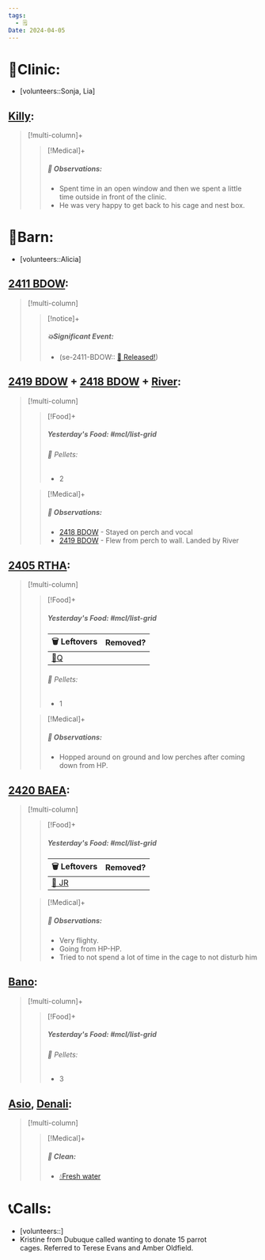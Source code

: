 ```yaml
---
tags:
  - 🗒️
Date: 2024-04-05
---
```


# 🏥Clinic:
- [volunteers::Sonja, Lia]

## [Killy](../RARE%20Birds/Ed%20Birds/Killy.md):
> [!multi-column]+
>
>> [!Medical]+
>> ##### 🔭 Observations:
>> - Spent time in an open window and then we spent a little time outside in front of the clinic. 
>> - He was very happy to get back to his cage and nest box.

# 🏡Barn:
- [volunteers::Alicia]

## [2411 BDOW](../RARE%20Birds/2411%20BDOW.md):
> [!multi-column]
>
>> [!notice]+
>> ##### 💥Significant Event:
>>- (se-2411-BDOW:: [🥳 Released!](../Admin/Codes/Released!.md))
>>

## [2419 BDOW](../RARE%20Birds/2419%20BDOW.md) + [2418 BDOW](../RARE%20Birds/2418%20BDOW.md) + [River](../RARE%20Birds/Ed%20Birds/River.md):
> [!multi-column]
>
>> [!Food]+
>> ##### Yesterday's Food: #mcl/list-grid
>>###### 💩 Pellets:
>>- 2
>
>> [!Medical]+
>> ##### 🔭 Observations:
>> - [2418 BDOW](../RARE%20Birds/2418%20BDOW.md) - Stayed on perch and vocal 
>> - [2419 BDOW](../RARE%20Birds/2419%20BDOW.md) - Flew from perch to wall. Landed by River

## [2405 RTHA](../RARE%20Birds/2405%20RTHA.md):
> [!multi-column]
>
>> [!Food]+
>> ##### Yesterday's Food: #mcl/list-grid
>> |🗑️ Leftovers| Removed?
>> |---|---|
>>|[🐥Q](Quail.md)|
>>
>>###### 💩 Pellets:
>>- 1
>
>> [!Medical]+
>> ##### 🔭 Observations:
>> - Hopped around on ground and low perches after coming down from HP.

## [2420 BAEA](../RARE%20Birds/2420%20BAEA.md):
> [!multi-column]
>
>> [!Food]+
>> ##### Yesterday's Food: #mcl/list-grid
>> |🗑️ Leftovers| Removed?
>> |---|---|
>>|[🐀 JR](Jumbo%20Rat.md)|
>>
>
>> [!Medical]+
>> ##### 🔭 Observations:
>> - Very flighty.
>> - Going from HP-HP.
>> - Tried to not spend a lot of time in the cage to not disturb him

## [Bano](../RARE%20Birds/Ed%20Birds/Bano.md):
> [!multi-column]+
>
>> [!Food]+
>> ##### Yesterday's Food: #mcl/list-grid
>>###### 💩 Pellets:
>>- 3
>>

## [Asio](../RARE%20Birds/Ed%20Birds/Asio.md), [Denali](../RARE%20Birds/Ed%20Birds/Denali.md):
> [!multi-column]
>
>> [!Medical]+
>>##### 🫧 Clean:
>>- [💧Fresh water](../Admin/Codes/Fresh%20water.md)

# 📞Calls:
- [volunteers::]
- Kristine from Dubuque called wanting to donate 15 parrot cages. Referred to Terese Evans and Amber Oldfield.